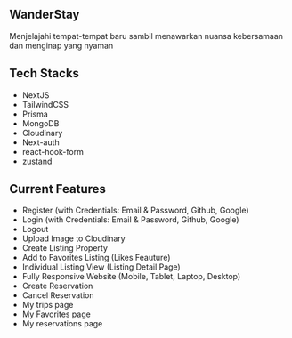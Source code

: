 ## WanderStay

Menjelajahi tempat-tempat baru sambil menawarkan nuansa kebersamaan dan menginap yang nyaman

## Tech Stacks

- NextJS
- TailwindCSS
- Prisma
- MongoDB
- Cloudinary
- Next-auth
- react-hook-form
- zustand

## Current Features

- Register (with Credentials: Email & Password, Github, Google)
- Login (with Credentials: Email & Password, Github, Google)
- Logout
- Upload Image to Cloudinary
- Create Listing Property
- Add to Favorites Listing (Likes Feauture)
- Individual Listing View (Listing Detail Page)
- Fully Responsive Website (Mobile, Tablet, Laptop, Desktop)
- Create Reservation
- Cancel Reservation
- My trips page
- My Favorites page
- My reservations page
